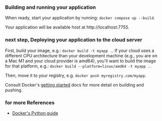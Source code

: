 ### Building and running your application

When  ready, start your application by running:
`docker compose up --build`.

Your application will be available host at http://localhost:7755.

### next step, Deploying your application to the cloud server

First, build your image, e.g.: `docker build -t myapp .`.
If your cloud uses a different CPU architecture than your development
machine (e.g., you are on a Mac M1 and your cloud provider is amd64),
you'll want to build the image for that platform, e.g.:
`docker build --platform=linux/amd64 -t myapp .`.

Then, move it to your registry, e.g. `docker push myregistry.com/myapp`.

Consult Docker's [getting started](https://docs.docker.com/go/get-started-sharing/)
docs for more detail on building and pushing.

### for more References
* [Docker's Python guide](https://docs.docker.com/language/python/)